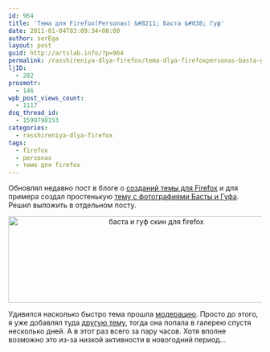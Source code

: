 ```yaml
---
id: 964
title: 'Тема для Firefox(Personas) &#8211; Баста &#038; Гуф'
date: 2011-01-04T03:09:34+00:00
author: serEga
layout: post
guid: http://artslab.info/?p=964
permalink: /rasshireniya-dlya-firefox/tema-dlya-firefoxpersonas-basta-guf/
ljID:
  - 282
prosmotr:
  - 146
wpb_post_views_count:
  - 1117
dsq_thread_id:
  - 1599798153
categories:
  - rasshireniya-dlya-firefox
tags:
  - firefox
  - personas
  - тема для firefox
---
```

Обновлял недавно пост в блоге о [созданий темы для Firefox](http://artslab.info/2010/03/sozdaem-skinyi-dlya-firefox-personas/) и для примера создал простенькую [тему с фотографиями Басты и Гуфа](https://www.getpersonas.com/en-US/persona/349446). Решил выложить в отдельном посту.

<center>
  <a href="http://googledrive.com/host/0B9lHVSSSdxdxd0hjdUdmRzY3Tjg/basta_guf_firefox_theme.jpg"><img src="http://googledrive.com/host/0B9lHVSSSdxdxd0hjdUdmRzY3Tjg/basta_guf_persona_firefox.jpg" alt="баста и гуф скин для firefox" title="basta_guf_persona_firefox" width="573" height="172" class="alignnone size-full wp-image-965" /></a>
</center>

Удивился насколько быстро тема прошла [модерацию](https://www.getpersonas.com/en-US/persona/349446). Просто до этого, я уже добавлял туда [другую тему](http://www.getpersonas.com/en-US/persona/136793), тогда она попала в галерею спустя несколько дней. А в этот раз всего за пару часов. Хотя вполне возможно это из-за низкой активности в новогодний период&#8230;